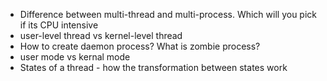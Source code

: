* Difference between multi-thread and multi-process. Which will you pick if its CPU intensive
* user-level thread vs kernel-level thread
* How to create daemon process? What is zombie process?
* user mode vs kernal mode
* States of a thread - how the transformation between states work

